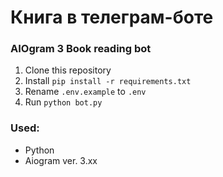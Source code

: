 # Книга в телеграм-боте

### AIOgram 3 Book reading bot


1. Clone this repository
2. Install `pip install -r requirements.txt`
3. Rename `.env.example` to `.env`
4. Run `python bot.py`

### Used:
- Python
- Aiogram ver. 3.xx